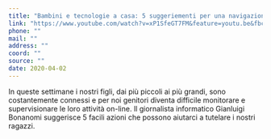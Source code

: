 ```yaml
---
title: "Bambini e tecnologie a casa: 5 suggeriementi per una navigazione più sicura"
link: "https://www.youtube.com/watch?v=xP1SfeGT7FM&feature=youtu.be&fbclid=IwAR3yxoU22pqoWPmcTIAafzcVsgynz6Ts4GcjvcKEIR8HcHS9AjxQNOOA8PA"
phone: ""
mail: ""
address: ""
coord: ""
source: ""
date: 2020-04-02
---
```


In queste settimane i nostri figli, dai più piccoli ai più grandi, sono costantemente connessi e per noi genitori diventa difficile monitorare e supervisionare le loro attività on-line. Il giornalista informatico Gianluigi Bonanomi suggerisce 5 facili azioni che possono aiutarci a tutelare i nostri ragazzi.
